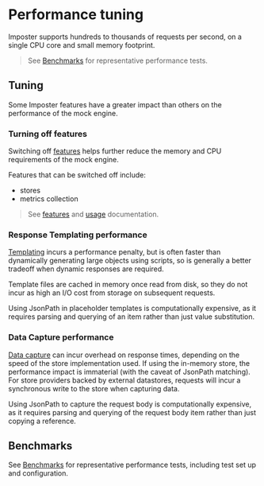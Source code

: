 # Performance tuning

Imposter supports hundreds to thousands of requests per second, on a single CPU core and small memory footprint.

> See [Benchmarks](./benchmarks.md) for representative performance tests.

## Tuning

Some Imposter features have a greater impact than others on the performance of the mock engine.

### Turning off features

Switching off [features](./features_plugins.md) helps further reduce the memory and CPU requirements of the mock engine.

Features that can be switched off include:

- stores
- metrics collection

> See [features](./features_plugins.md) and [usage](./usage.md) documentation.

### Response Templating performance

[Templating](./templates.md) incurs a performance penalty, but is often faster than dynamically generating large objects using scripts, so is generally a better tradeoff when dynamic responses are required.

Template files are cached in memory once read from disk, so they do not incur as high an I/O cost from storage on subsequent requests.

Using JsonPath in placeholder templates is computationally expensive, as it requires parsing and querying of an item rather than just value substitution.

### Data Capture performance

[Data capture](./data_capture.md) can incur overhead on response times, depending on the speed of the store implementation used. If using the in-memory store, the performance impact is immaterial (with the caveat of JsonPath matching). For store providers backed by external datastores, requests will incur a synchronous write to the store when capturing data.

Using JsonPath to capture the request body is computationally expensive, as it requires parsing and querying of the request body item rather than just copying a reference.

## Benchmarks

See [Benchmarks](./benchmarks.md) for representative performance tests, including test set up and configuration.
